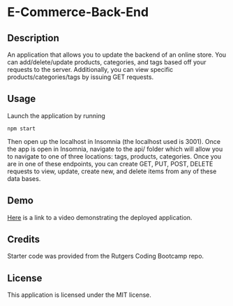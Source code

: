 # E-Commerce-Back-End

## Description

An application that allows you to update the backend of an online store.  You can add/delete/update products, categories, and tags based off your requests to the server.  Additionally, you can view specific products/categories/tags by issuing GET requests.

## Usage

Launch the application by running 
```terminal
npm start
```
Then open up the localhost in Insomnia (the localhost used is 3001).  Once the app is open in Insomnia, navigate to the api/ folder which will allow you to navigate to one of three locations: tags, products, categories.  Once you are in one of these endpoints, you can create GET, PUT, POST, DELETE requests to view, update, create new, and delete items from any of these data bases.

## Demo

[Here](./Demo/demo.webm) is a link to a video demonstrating the deployed application.

## Credits

Starter code was provided from the Rutgers Coding Bootcamp repo.

## License

This application is licensed under the MIT license.